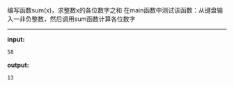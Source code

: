 编写函数sum(x)，求整数x的各位数字之和
在main函数中测试该函数：从键盘输入一非负整数，然后调用sum函数计算各位数字
****
**input:**
```
58
```
**output:**
```
13
```
